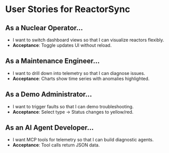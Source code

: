 # User Stories for ReactorSync

## As a Nuclear Operator...
- I want to switch dashboard views so that I can visualize reactors flexibly.
- **Acceptance**: Toggle updates UI without reload.

## As a Maintenance Engineer...
- I want to drill down into telemetry so that I can diagnose issues.
- **Acceptance**: Charts show time series with anomalies highlighted.

## As a Demo Administrator...
- I want to trigger faults so that I can demo troubleshooting.
- **Acceptance**: Select type → Status changes to yellow/red.

## As an AI Agent Developer...
- I want MCP tools for telemetry so that I can build diagnostic agents.
- **Acceptance**: Tool calls return JSON data.